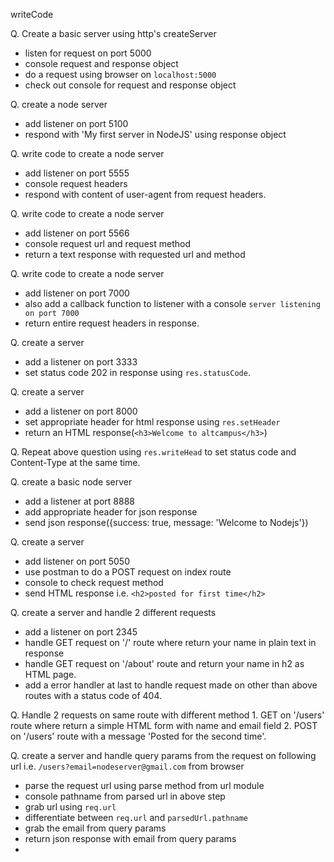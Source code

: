 writeCode

Q. Create a basic server using http's createServer
  - listen for request on port 5000
  - console request and response object
  - do a request using browser on `localhost:5000`
  - check out console for request and response object

Q. create a node server 
  - add listener on port 5100
  - respond with 'My first server in NodeJS' using response object

Q. write code to create a node server 
  - add listener on port 5555
  - console request headers
  - respond with content of user-agent from request headers.

Q. write code to create a node server 
  - add listener on port 5566
  - console request url and request method
  - return a text response with requested url and method

Q. write code to create a node server 
  - add listener on port 7000
  - also add a callback function to listener with a console `server listening on port 7000`
  - return entire request headers in response.

Q. create a server
  - add a listener on port 3333
  - set status code 202 in response using `res.statusCode`.

Q. create a server 
  - add a listener on port 8000
  - set appropriate header for html response using `res.setHeader`
  - return an HTML response(`<h3>Welcome to altcampus</h3>`) 

Q. Repeat above question using `res.writeHead` to set status code and Content-Type at the same time.

Q. create a basic node server
  - add a listener at port 8888
  - add appropriate header for json response
  - send json response({success: true, message: 'Welcome to Nodejs'})

Q. create a server
  - add listener on port 5050
  - use postman to do a POST request on index route
  - console to check request method
  - send HTML response i.e. `<h2>posted for first time</h2>`

Q. create a server and handle 2 different requests
  - add a listener on port 2345
  - handle GET request on '/' route where return your name in plain text in response
  - handle GET request on '/about' route and return your name in h2 as HTML page.
  - add a error handler at last to handle request made on other than above routes with a status code of 404.
    
Q. Handle 2 requests on same route with different method
    1. GET on '/users' route where return a simple HTML form with name and email field
    2. POST on '/users' route with a message 'Posted for the second time'.

Q. create a server and handle query params from the request on following url i.e. `/users?email=nodeserver@gmail.com` from browser

  - parse the  request url using parse method from url module
  - console pathname from parsed url in above step
  - grab url using `req.url`
  - differentiate between `req.url` and `parsedUrl.pathname`
  - grab the email from query params
  - return json response with email from query params
  - 
